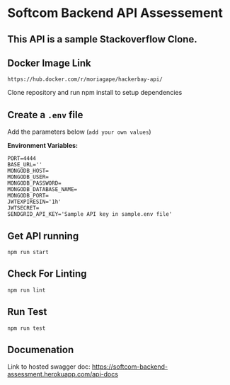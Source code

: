 Softcom Backend API Assessement
==============================================

This API is a sample Stackoverflow Clone.
----------
Docker Image Link
----------
`https://hub.docker.com/r/moriagape/hackerbay-api/`

Clone repository and run npm install to setup dependencies

Create a `.env` file
----------------------------
Add the parameters below (`add your own values`)

**Environment Variables:**
```
PORT=4444
BASE_URL=''
MONGODB_HOST=
MONGODB_USER=
MONGODB_PASSWORD=
MONGODB_DATABASE_NAME=
MONGODB_PORT=
JWTEXPIRESIN='1h'
JWTSECRET=
SENDGRID_API_KEY='Sample API key in sample.env file'
```

Get API running
----------------------------
```
npm run start
```
Check For Linting
-------------
```
npm run lint
```
Run Test
-------------
```
npm run test
```

## Documenation
Link to hosted swagger doc: https://softcom-backend-assessment.herokuapp.com/api-docs

